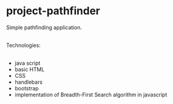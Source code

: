 # project-pathfinder

Simple pathfinding application.<br>
<br>

Technologies:<br>
<br>
- java script <br>
- basic HTML<br>
- CSS<br>
- handlebars<br>
- bootstrap<br>
- implementation of Breadth-First Search algorithm in javascript
